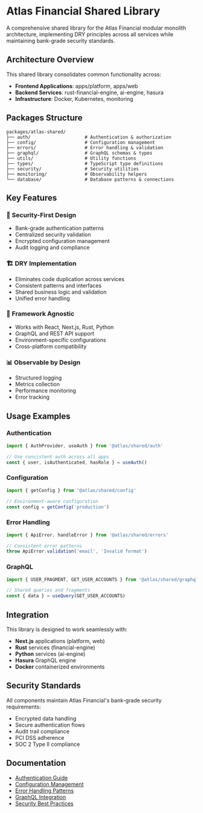 # Atlas Financial Shared Library

A comprehensive shared library for the Atlas Financial modular monolith architecture, implementing DRY principles across all services while maintaining bank-grade security standards.

## Architecture Overview

This shared library consolidates common functionality across:
- **Frontend Applications**: apps/platform, apps/web
- **Backend Services**: rust-financial-engine, ai-engine, hasura
- **Infrastructure**: Docker, Kubernetes, monitoring

## Packages Structure

```
packages/atlas-shared/
├── auth/                    # Authentication & authorization
├── config/                  # Configuration management
├── errors/                  # Error handling & validation
├── graphql/                 # GraphQL schemas & types
├── utils/                   # Utility functions
├── types/                   # TypeScript type definitions
├── security/                # Security utilities
├── monitoring/              # Observability helpers
└── database/                # Database patterns & connections
```

## Key Features

### 🔐 Security-First Design
- Bank-grade authentication patterns
- Centralized security validation
- Encrypted configuration management
- Audit logging and compliance

### 🏗️ DRY Implementation
- Eliminates code duplication across services
- Consistent patterns and interfaces
- Shared business logic and validation
- Unified error handling

### 🔧 Framework Agnostic
- Works with React, Next.js, Rust, Python
- GraphQL and REST API support
- Environment-specific configurations
- Cross-platform compatibility

### 📊 Observable by Design
- Structured logging
- Metrics collection
- Performance monitoring
- Error tracking

## Usage Examples

### Authentication
```typescript
import { AuthProvider, useAuth } from '@atlas/shared/auth'

// Use consistent auth across all apps
const { user, isAuthenticated, hasRole } = useAuth()
```

### Configuration
```typescript
import { getConfig } from '@atlas/shared/config'

// Environment-aware configuration
const config = getConfig('production')
```

### Error Handling
```typescript
import { ApiError, handleError } from '@atlas/shared/errors'

// Consistent error patterns
throw ApiError.validation('email', 'Invalid format')
```

### GraphQL
```typescript
import { USER_FRAGMENT, GET_USER_ACCOUNTS } from '@atlas/shared/graphql'

// Shared queries and fragments
const { data } = useQuery(GET_USER_ACCOUNTS)
```

## Integration

This library is designed to work seamlessly with:
- **Next.js** applications (platform, web)
- **Rust** services (financial-engine)
- **Python** services (ai-engine)
- **Hasura** GraphQL engine
- **Docker** containerized environments

## Security Standards

All components maintain Atlas Financial's bank-grade security requirements:
- Encrypted data handling
- Secure authentication flows
- Audit trail compliance
- PCI DSS adherence
- SOC 2 Type II compliance

## Documentation

- [Authentication Guide](./auth/README.md)
- [Configuration Management](./config/README.md)
- [Error Handling Patterns](./errors/README.md)
- [GraphQL Integration](./graphql/README.md)
- [Security Best Practices](./security/README.md)